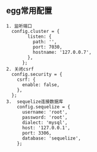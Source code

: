 ## egg常用配置
  
    1. 监听端口
      config.cluster = {
            listen: {
              path: '',
              port: 7030,
              hostname: '127.0.0.7',
            },
          };
    2. 关闭csrf
      config.security = {
        csrf: {
          enable: false,
        },
      };
    3.  sequelize连接数据库
        config.sequelize = {
          username: 'root',
          password: 'root',
          dialect: 'mysql',
          host: '127.0.0.1',
          port: 3306,
          database: 'sequelize',
        };
